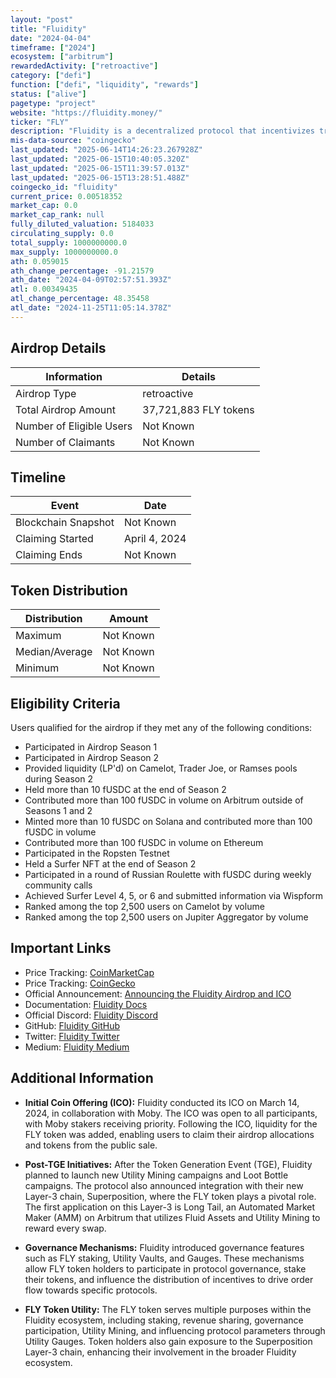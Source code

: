 ```yaml
---
layout: "post"
title: "Fluidity"
date: "2024-04-04"
timeframe: ["2024"]
ecosystem: ["arbitrum"]
rewardedActivity: ["retroactive"]
category: ["defi"]
function: ["defi", "liquidity", "rewards"]
status: ["alive"]
pagetype: "project"
website: "https://fluidity.money/"
ticker: "FLY"
description: "Fluidity is a decentralized protocol that incentivizes transaction activity by rewarding users for utilizing their assets, aiming to increase volume and utility within the DeFi ecosystem."
mis-data-source: "coingecko"
last_updated: "2025-06-14T14:26:23.267928Z"
last_updated: "2025-06-15T10:40:05.320Z"
last_updated: "2025-06-15T11:39:57.013Z"
last_updated: "2025-06-15T13:28:51.488Z"
coingecko_id: "fluidity"
current_price: 0.00518352
market_cap: 0.0
market_cap_rank: null
fully_diluted_valuation: 5184033
circulating_supply: 0.0
total_supply: 1000000000.0
max_supply: 1000000000.0
ath: 0.059015
ath_change_percentage: -91.21579
ath_date: "2024-04-09T02:57:51.393Z"
atl: 0.00349435
atl_change_percentage: 48.35458
atl_date: "2024-11-25T11:05:14.378Z"
---
```


## Airdrop Details

| Information              | Details               |
| ------------------------ | --------------------- |
| Airdrop Type             | retroactive           |
| Total Airdrop Amount     | 37,721,883 FLY tokens |
| Number of Eligible Users | Not Known             |
| Number of Claimants      | Not Known             |

## Timeline

| Event               | Date          |
| ------------------- | ------------- |
| Blockchain Snapshot | Not Known     |
| Claiming Started    | April 4, 2024 |
| Claiming Ends       | Not Known     |

## Token Distribution

| Distribution   | Amount    |
| -------------- | --------- |
| Maximum        | Not Known |
| Median/Average | Not Known |
| Minimum        | Not Known |

## Eligibility Criteria

Users qualified for the airdrop if they met any of the following conditions:

- Participated in Airdrop Season 1
- Participated in Airdrop Season 2
- Provided liquidity (LP'd) on Camelot, Trader Joe, or Ramses pools during Season 2
- Held more than 10 fUSDC at the end of Season 2
- Contributed more than 100 fUSDC in volume on Arbitrum outside of Seasons 1 and 2
- Minted more than 10 fUSDC on Solana and contributed more than 100 fUSDC in volume
- Contributed more than 100 fUSDC in volume on Ethereum
- Participated in the Ropsten Testnet
- Held a Surfer NFT at the end of Season 2
- Participated in a round of Russian Roulette with fUSDC during weekly community calls
- Achieved Surfer Level 4, 5, or 6 and submitted information via Wispform
- Ranked among the top 2,500 users on Camelot by volume
- Ranked among the top 2,500 users on Jupiter Aggregator by volume

## Important Links

- Price Tracking: [CoinMarketCap](https://coinmarketcap.com/currencies/fluidity)
- Price Tracking: [CoinGecko](https://www.coingecko.com/en/coins/fluidity)
- Official Announcement: [Announcing the Fluidity Airdrop and ICO](https://blog.fluidity.money/announcing-the-fluidity-airdrop-and-ico-4c72172acb64)
- Documentation: [Fluidity Docs](https://docs.fluidity.money/)
- Official Discord: [Fluidity Discord](https://discord.gg/fluidity)
- GitHub: [Fluidity GitHub](https://github.com/fluidity-money)
- Twitter: [Fluidity Twitter](https://twitter.com/fluiditylabs)
- Medium: [Fluidity Medium](https://blog.fluidity.money/)

## Additional Information

- **Initial Coin Offering (ICO):** Fluidity conducted its ICO on March 14, 2024, in collaboration with Moby. The ICO was open to all participants, with Moby stakers receiving priority. Following the ICO, liquidity for the FLY token was added, enabling users to claim their airdrop allocations and tokens from the public sale.

- **Post-TGE Initiatives:** After the Token Generation Event (TGE), Fluidity planned to launch new Utility Mining campaigns and Loot Bottle campaigns. The protocol also announced integration with their new Layer-3 chain, Superposition, where the FLY token plays a pivotal role. The first application on this Layer-3 is Long Tail, an Automated Market Maker (AMM) on Arbitrum that utilizes Fluid Assets and Utility Mining to reward every swap.

- **Governance Mechanisms:** Fluidity introduced governance features such as FLY staking, Utility Vaults, and Gauges. These mechanisms allow FLY token holders to participate in protocol governance, stake their tokens, and influence the distribution of incentives to drive order flow towards specific protocols.

- **FLY Token Utility:** The FLY token serves multiple purposes within the Fluidity ecosystem, including staking, revenue sharing, governance participation, Utility Mining, and influencing protocol parameters through Utility Gauges. Token holders also gain exposure to the Superposition Layer-3 chain, enhancing their involvement in the broader Fluidity ecosystem.
